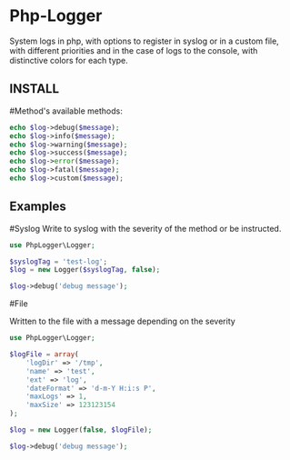 # Php-Logger
System logs in php, with options to register in syslog or in a custom file, with different priorities and in the case of logs to the console, with distinctive colors for each type.

INSTALL
-------


#Method's
available methods:

````php
echo $log->debug($message);
echo $log->info($message);
echo $log->warning($message);
echo $log->success($message);
echo $log->error($message);
echo $log->fatal($message);
echo $log->custom($message);
````

Examples
--------

#Syslog
Write to syslog with the severity of the method or be instructed.

````php
use PhpLogger\Logger;

$syslogTag = 'test-log';
$log = new Logger($syslogTag, false);

$log->debug('debug message');
````

#File

Written to the file with a message depending on the severity
````php
use PhpLogger\Logger;

$logFile = array(
    'logDir' => '/tmp',
    'name' => 'test',
    'ext' => 'log',
    'dateFormat' => 'd-m-Y H:i:s P',
    'maxLogs' => 1,
    'maxSize' => 123123154
);

$log = new Logger(false, $logFile);

$log->debug('debug message');
````

